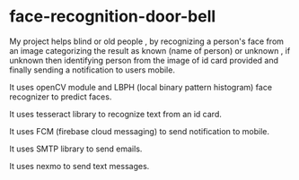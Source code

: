 # face-recognition-door-bell
My project helps blind or old people , by recognizing a person's face from an image categorizing the result as known (name of person) or unknown , if unknown then identifying person from the image of id card provided and finally sending a notification to users mobile.

It uses openCV module and LBPH (local binary pattern  histogram) face recognizer to predict faces.

It uses tesseract library to recognize text from an id card. 

It uses FCM (firebase cloud messaging) to send notification to mobile.

It uses SMTP library to send emails. 

It uses nexmo to send text messages.

